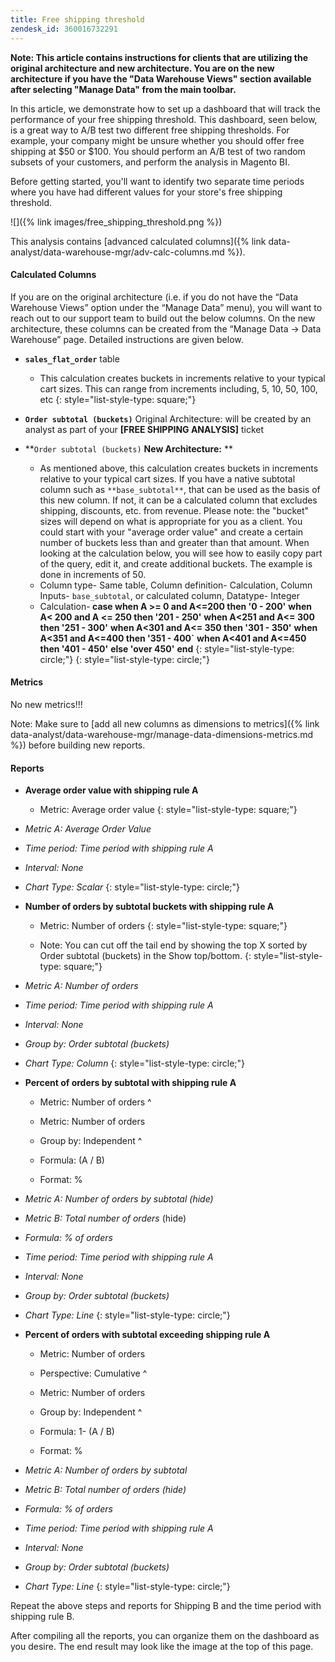 ```yaml
---
title: Free shipping threshold
zendesk_id: 360016732291
---
```


**Note: This article contains instructions for clients that are utilizing the original architecture and new architecture. You are on the new architecture if you have the \"Data Warehouse Views\" section available after selecting \"Manage Data\" from the main toolbar.**

In this article, we demonstrate how to set up a dashboard that will track the performance of your free shipping threshold. This dashboard, seen below, is a great way to A/B test two different free shipping thresholds. For example, your company might be unsure whether you should offer free shipping at $50 or $100. You should perform an A/B test of two random subsets of your customers, and perform the analysis in Magento BI.

Before getting started, you\'ll want to identify two separate time periods where you have had different values for your store\'s free shipping threshold.

![]({% link images/free_shipping_threshold.png %})

This analysis contains [advanced calculated columns]({% link data-analyst/data-warehouse-mgr/adv-calc-columns.md %}).

#### Calculated Columns

If you are on the original architecture (i.e. if you do not have the “Data Warehouse Views” option under the “Manage Data” menu), you will want to reach out to our support team to build out the below columns. On the new architecture, these columns can be created from the “Manage Data -&gt; Data Warehouse” page. Detailed instructions are given below.

* <span class="wysiwyg-color-blue">**`sales_flat_order`**</span> table
  * This calculation creates buckets in increments relative to your typical cart sizes. This can range from increments including, 5, 10, 50, 100, etc
  {: style="list-style-type: square;"}

* <span class="wysiwyg-color-blue">**`Order subtotal (buckets)`**</span> Original Architecture: will be created by an analyst as part of your **[FREE SHIPPING ANALYSIS]** ticket
* <span class="wysiwyg-color-blue">**`Order subtotal (buckets)` **<span class="wysiwyg-color-black">New Architecture:</span>** **</span>
  * As mentioned above, this calculation creates buckets in increments relative to your typical cart sizes. If you have a native subtotal column such as `**base_subtotal**`, that can be used as the basis of this new column. If not, it can be a calculated column that excludes shipping, discounts, etc. from revenue. Please note: the "bucket" sizes will depend on what is appropriate for you as a client. You could start with your "average order value" and create a certain number of buckets less than and greater than that amount. When looking at the calculation below, you will see how to easily copy part of the query, edit it, and create additional buckets. The example is done in increments of 50.
  * Column type- Same table, Column definition- Calculation, Column Inputs- `base_subtotal`, or calculated column, Datatype- Integer
  * Calculation-<strong> case when A &gt;= 0 and A&lt;=200 then '0 - 200'</strong>
    **when A&lt; 200 and A &lt;= 250 then '201 - 250'**
    **when A&lt;251 and A&lt;= 300 then '251 - 300'**
    **when A&lt;301 and A&lt;= 350 then '301 - 350'**
    **when A&lt;351 and A&lt;=400 then '351 - 400`**
    **when A&lt;401 and A&lt;=450 then '401 - 450'**
    **else 'over 450'**
    **end**
  {: style="list-style-type: circle;"}
{: style="list-style-type: circle;"}

#### Metrics

No new metrics!!!

Note: Make sure to [add all new columns as dimensions to metrics]({% link data-analyst/data-warehouse-mgr/manage-data-dimensions-metrics.md %}) before building new reports.

#### Reports

* **Average order value with shipping rule A**
  * Metric: Average order value
  {: style="list-style-type: square;"}

* *Metric A: Average Order Value*
* *Time period: Time period with shipping rule A*
* *Interval: None*
* *Chart Type: Scalar*
{: style="list-style-type: circle;"}

* **Number of orders by subtotal buckets with shipping rule A**
  * Metric: Number of orders
  {: style="list-style-type: square;"}

  * Note: You can cut off the tail end by showing the top X sorted by Order subtotal (buckets) in the Show top/bottom.
  {: style="list-style-type: square;"}

* *Metric A: Number of orders*
* *Time period: Time period with shipping rule A*
* *Interval: None*
* *Group by: Order subtotal (buckets)*
* *Chart Type: Column*
{: style="list-style-type: circle;"}

* **Percent of orders by subtotal with shipping rule A**
  * Metric: Number of orders
  ^

  * Metric: Number of orders
  * Group by: Independent
  ^

  * Formula: (A / B)
  * Format: %

* *Metric A: Number of orders by subtotal (hide)*
* *Metric B: Total number of orders* (hide)
* *Formula: % of orders*
* *Time period: Time period with shipping rule A*
* *Interval: None*
* *Group by: Order subtotal (buckets)*
* *Chart Type: Line*
{: style="list-style-type: circle;"}

* **Percent of orders with subtotal exceeding shipping rule A**
  * Metric: Number of orders
  * Perspective: Cumulative
  ^

  * Metric: Number of orders
  * Group by: Independent
  ^

  * Formula: 1- (A / B)
  * Format: %

* *Metric A: Number of orders by subtotal*
* *Metric B: Total number of orders (hide)*
* *Formula: % of orders*
* *Time period: Time period with shipping rule A*
* *Interval: None*
* *Group by: Order subtotal (buckets)*
* *Chart Type: Line*
{: style="list-style-type: circle;"}

Repeat the above steps and reports for Shipping B and the time period with shipping rule B.

After compiling all the reports, you can organize them on the dashboard as you desire. The end result may look like the image at the top of this page.
